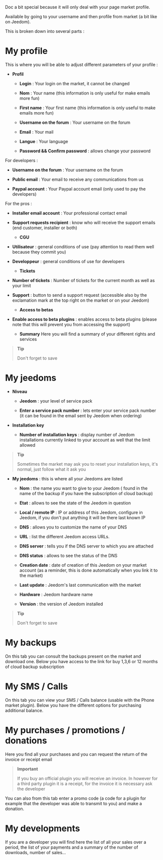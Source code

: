 Doc a bit special because it will only deal with your page
market profile.

Available by going to your username and then profile from
market (a bit like on Jeedom).

This is broken down into several parts :

My profile 
==========

This is where you will be able to adjust different parameters of your
profile :

-   **Profil**

    -   **Login** : Your login on the market, it cannot be changed

    -   **Nom** : Your name (this information is only useful for
        make emails more fun)

    -   **First name** : Your first name (this information is only useful
        to make emails more fun)

    -   **Username on the forum** : Your username on the forum

    -   **Email** : Your mail

    -   **Langue** : Your language

    -   **Password &amp;&amp; Confirm password** : allows
        change your password

For developers :

-   **Username on the forum** : Your username on the forum

-   **Public email** : Your email to receive any
    communications from us

-   **Paypal account** : Your Paypal account email (only used
    to pay the developers)

For the pros :

-   **Installer email account** : Your professional contact email

-   **Support requests recipient** : know who will receive the
    support emails (end customer, installer or both)

    -   **CGU**

-   **Utilisateur** : general conditions of use (pay attention to
    read them well because they commit you)

-   **Developpeur** : general conditions of use for
    developers

    -   **Tickets**

-   **Number of tickets** : Number of tickets for the current month
    as well as your limit

-   **Support** : button to send a support request (accessible
    also by the exclamation mark at the top right on the market or
    on your Jeedom)

    -   **Access to betas**

-   **Enable access to beta plugins** : enables access to
    beta plugins (please note that this will prevent you from accessing the support)

    -   **Summary** Here you will find a summary of your different
        rights and services

> **Tip**
>
> Don&#39;t forget to save

My jeedoms 
===========

-   **Niveau**

    -   **Jeedom** : your level of service pack

    -   **Enter a service pack number** : lets enter your
        service pack number (it can be found in the email sent by
        Jeedom when ordering)

-   **Installation key**

    -   **Number of installation keys** : display number
        of Jeedom installations currently linked to your account as well
        that the limit allowed

> **Tip**
>
> Sometimes the market may ask you to reset
> your installation keys, it&#39;s normal, just follow what it
> ask you

-   **My jeedoms** : this is where all your Jeedoms are listed

    -   **Nom** : the name you want to give to your Jeedom (
        found in the name of the backup if you have the subscription of
        cloud backup)

    -   **Etat** : allows to see the state of the Jeedom in question

    -   **Local / remote IP** : IP or address of this Jeedom,
        configure in Jeedom, if you don&#39;t put anything it will be there
        last known IP

    -   **DNS** : allows you to customize the name of your DNS

    -   **URL** : list the different Jeedom access URLs.

    -   **DNS server** : tells you if the DNS server to which you
        are attached

    -   **DNS status** : allows to see the status of the DNS

    -   **Creation date** : date of creation of this Jeedom on your
        market account (as a reminder, this is done automatically when
        you link it to the market)

    -   **Last update** : Jeedom&#39;s last communication with
        the market

    -   **Hardware** : Jeedom hardware name

    -   **Version** : the version of Jeedom installed

> **Tip**
>
> Don&#39;t forget to save

My backups 
===========

On this tab you can consult the backups present on the
market and download one. Below you have access to the link for
buy 1,3,6 or 12 months of cloud backup subscription

My SMS / Calls 
==============

On this tab you can view your SMS / Calls balance
(usable with the Phone market plugin). Below you have the
different options for purchasing additional balance.

My purchases / promotions / donations 
======================

Here you find all your purchases and you can request the return of the
invoice or receipt email

> **Important**
>
> If you buy an official plugin you will receive an invoice. In
> however for a third party plugin it is a receipt, for the invoice it is necessary
> ask the developer

You can also from this tab enter a promo code (a code
for a plugin for example that the developer was able to transmit to you) and
make a donation.

My developments 
=================

If you are a developer you will find here the list of all your
sales over a period, the list of your payments and a summary of the
number of downloads, number of sales…

